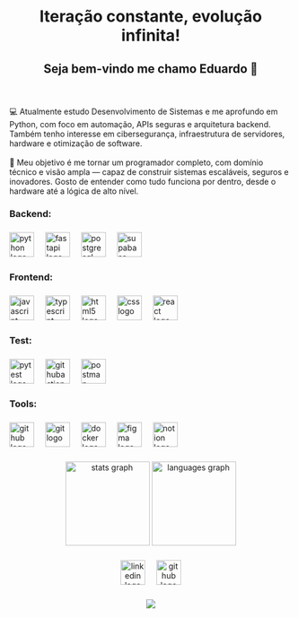 <h1 align="center">Iteração constante, evolução infinita!</h1>

###

<h2 align="center">Seja bem-vindo me chamo Eduardo 👋</h2>

###

<br clear="both">

<p align="left">💻 Atualmente estudo Desenvolvimento de Sistemas e me aprofundo em Python, com foco em automação, APIs seguras e arquitetura backend. Também tenho interesse em cibersegurança, infraestrutura de servidores, hardware e otimização de software.<br><br>🚀 Meu objetivo é me tornar um programador completo, com domínio técnico e visão ampla — capaz de construir sistemas escaláveis, seguros e inovadores. Gosto de entender como tudo funciona por dentro, desde o hardware até a lógica de alto nível.</p>

###

<p align="left"></p>

###

<p align="left"></p>

###

<p align="left"></p>

###

<h3 align="left">Backend:</h3>

###

<div align="left">
  <img src="https://img.shields.io/badge/Python-3776AB?logo=python&logoColor=white&style=for-the-badge" height="44" alt="python logo"  />
  <img width="12" />
  <img src="https://img.shields.io/badge/FastAPI-009688?logo=fastapi&logoColor=white&style=for-the-badge" height="44" alt="fastapi logo"  />
  <img width="12" />
  <img src="https://img.shields.io/badge/PostgreSQL-4169E1?logo=postgresql&logoColor=white&style=for-the-badge" height="44" alt="postgresql logo"  />
  <img width="12" />
  <img src="https://img.shields.io/badge/Supabase-3ECF8E?logo=supabase&logoColor=black&style=for-the-badge" height="44" alt="supabase logo"  />
</div>

###

<h3 align="left">Frontend:</h3>

###

<div align="left">
  <img src="https://img.shields.io/badge/JavaScript-F7DF1E?logo=javascript&logoColor=black&style=for-the-badge" height="44" alt="javascript logo"  />
  <img width="12" />
  <img src="https://img.shields.io/badge/TypeScript-3178C6?logo=typescript&logoColor=white&style=for-the-badge" height="44" alt="typescript logo"  />
  <img width="12" />
  <img src="https://img.shields.io/badge/HTML5-E34F26?logo=html5&logoColor=white&style=for-the-badge" height="44" alt="html5 logo"  />
  <img width="12" />
  <img src="https://img.shields.io/badge/CSS-1572B6?logo=css&logoColor=white&style=for-the-badge" height="44" alt="css logo"  />
  <img width="12" />
  <img src="https://img.shields.io/badge/React-61DAFB?logo=react&logoColor=black&style=for-the-badge" height="44" alt="react logo"  />
</div>

###

<h3 align="left">Test:</h3>

###

<div align="left">
  <img src="https://img.shields.io/badge/Pytest-0A9EDC?logo=pytest&logoColor=white&style=for-the-badge" height="44" alt="pytest logo"  />
  <img width="12" />
  <img src="https://img.shields.io/badge/GitHub Actions-2088FF?logo=githubactions&logoColor=white&style=for-the-badge" height="44" alt="githubactions logo"  />
  <img width="12" />
  <img src="https://img.shields.io/badge/Postman-FF6C37?logo=postman&logoColor=black&style=for-the-badge" height="44" alt="postman logo"  />
</div>

###

<h3 align="left">Tools:</h3>

###

<div align="left">
  <img src="https://img.shields.io/badge/GitHub-181717?logo=github&logoColor=white&style=for-the-badge" height="44" alt="github logo"  />
  <img width="12" />
  <img src="https://img.shields.io/badge/Git-F05032?logo=git&logoColor=white&style=for-the-badge" height="44" alt="git logo"  />
  <img width="12" />
  <img src="https://img.shields.io/badge/Docker-2496ED?logo=docker&logoColor=white&style=for-the-badge" height="44" alt="docker logo"  />
  <img width="12" />
  <img src="https://img.shields.io/badge/Figma-F24E1E?logo=figma&logoColor=white&style=for-the-badge" height="44" alt="figma logo"  />
  <img width="12" />
  <img src="https://img.shields.io/badge/Notion-000000?logo=notion&logoColor=white&style=for-the-badge" height="44" alt="notion logo"  />
</div>

###

<p align="left"></p>

###

<p align="left"></p>

###

<p align="left"></p>

###

<p align="left"></p>

###

<div align="center">
  <img src="https://github-readme-stats.vercel.app/api?username=dulobodev&hide_title=false&hide_rank=false&show_icons=true&include_all_commits=true&count_private=true&disable_animations=false&theme=dracula&locale=en&hide_border=false&order=1" height="150" alt="stats graph"  />
  <img src="https://github-readme-stats.vercel.app/api/top-langs?username=dulobodev&locale=en&hide_title=false&layout=compact&card_width=320&langs_count=5&theme=dracula&hide_border=false&order=2" height="150" alt="languages graph"  />
</div>

###

<div align="center">
  <img src="https://img.shields.io/badge/LinkedIn-0A66C2?logo=linkedin&logoColor=white&style=for-the-badge" height="44" alt="linkedin logo"  />
  <img width="12" />
  <img src="https://img.shields.io/badge/GitHub-181717?logo=github&logoColor=white&style=for-the-badge" height="44" alt="github logo"  />
</div>

###

<div align="center">
  <img src="https://visitor-badge.laobi.icu/badge?page_id=dulobodev.dulobodev&left_text=visitantes"  />
</div>

###
